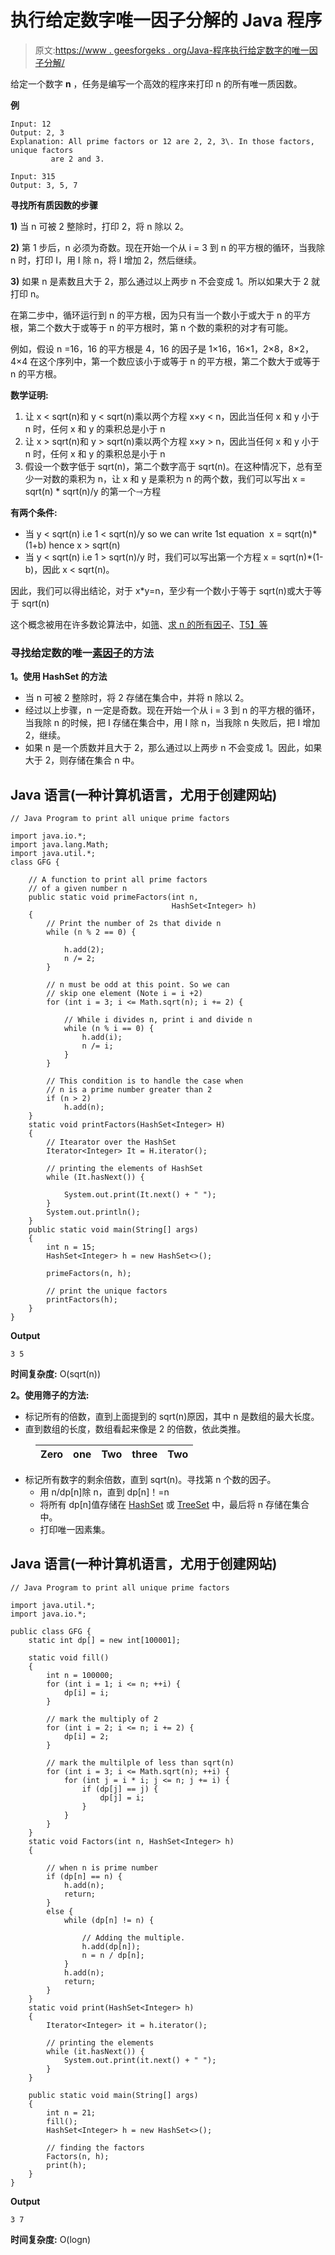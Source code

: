 # 执行给定数字唯一因子分解的 Java 程序

> 原文:[https://www . geesforgeks . org/Java-程序执行给定数字的唯一因子分解/](https://www.geeksforgeeks.org/java-program-to-perform-the-unique-factorization-of-a-given-number/)

给定一个数字 **n** ，任务是编写一个高效的程序来打印 n 的所有唯一质因数。

**例**

```
Input: 12
Output: 2, 3
Explanation: All prime factors or 12 are 2, 2, 3\. In those factors, unique factors
         are 2 and 3.

Input: 315 
Output: 3, 5, 7
```

**寻找所有质因数的步骤**

**1)** 当 n 可被 2 整除时，打印 2，将 n 除以 2。

**2)** 第 1 步后，n 必须为奇数。现在开始一个从 i = 3 到 n 的平方根的循环，当我除 n 时，打印 I，用 I 除 n，将 I 增加 2，然后继续。

**3)** 如果 n 是素数且大于 2，那么通过以上两步 n 不会变成 1。所以如果大于 2 就打印 n。

在第二步中，循环运行到 n 的平方根，因为只有当一个数小于或大于 n 的平方根，第二个数大于或等于 n 的平方根时，第 n 个数的乘积的对才有可能。

例如，假设 n =16，16 的平方根是 4，16 的因子是 1×16，16×1，2×8，8×2，4×4 在这个序列中，第一个数应该小于或等于 n 的平方根，第二个数大于或等于 n 的平方根。

**数学证明:**

1.  让 x < sqrt(n)和 y < sqrt(n)乘以两个方程 x×y < n，因此当任何 x 和 y 小于 n 时，任何 x 和 y 的乘积总是小于 n
2.  让 x > sqrt(n)和 y > sqrt(n)乘以两个方程 x×y > n，因此当任何 x 和 y 小于 n 时，任何 x 和 y 的乘积总是小于 n
3.  假设一个数字低于 sqrt(n)，第二个数字高于 sqrt(n)。在这种情况下，总有至少一对数的乘积为 n，让 x 和 y 是乘积为 n 的两个数，我们可以写出 x = sqrt(n) * sqrt(n)/y 的第一个⇾方程

**有两个条件:**

*   当 y < sqrt(n) i.e 1 < sqrt(n)/y so we can write 1st equation  x = sqrt(n)*(1+b) hence x > sqrt(n)
*   当 y < sqrt(n) i.e 1 > sqrt(n)/y 时，我们可以写出第一个方程 x = sqrt(n)*(1-b)，因此 x < sqrt(n)。

因此，我们可以得出结论，对于 x*y=n，至少有一个数小于等于 sqrt(n)或大于等于 sqrt(n)

这个概念被用在许多数论算法中，如[筛](https://www.geeksforgeeks.org/sieve-of-eratosthenes/)、[求 n 的所有因子](https://www.geeksforgeeks.org/find-divisors-natural-number-set-1/)、[T5】等](https://www.geeksforgeeks.org/find-divisors-natural-number-set-1/) 

### 寻找给定数的唯一[素因子](https://www.geeksforgeeks.org/prime-factor/)的方法

**1。使用 HashSet 的方法**

*   当 n 可被 2 整除时，将 2 存储在集合中，并将 n 除以 2。
*   经过以上步骤，n 一定是奇数。现在开始一个从 i = 3 到 n 的平方根的循环，当我除 n 的时候，把 I 存储在集合中，用 I 除 n，当我除 n 失败后，把 I 增加 2，继续。
*   如果 n 是一个质数并且大于 2，那么通过以上两步 n 不会变成 1。因此，如果大于 2，则存储在集合 n 中。

## Java 语言(一种计算机语言，尤用于创建网站)

```
// Java Program to print all unique prime factors

import java.io.*;
import java.lang.Math;
import java.util.*;
class GFG {

    // A function to print all prime factors
    // of a given number n
    public static void primeFactors(int n,
                                    HashSet<Integer> h)
    {
        // Print the number of 2s that divide n
        while (n % 2 == 0) {

            h.add(2);
            n /= 2;
        }

        // n must be odd at this point. So we can
        // skip one element (Note i = i +2)
        for (int i = 3; i <= Math.sqrt(n); i += 2) {

            // While i divides n, print i and divide n
            while (n % i == 0) {
                h.add(i);
                n /= i;
            }
        }

        // This condition is to handle the case when
        // n is a prime number greater than 2
        if (n > 2)
            h.add(n);
    }
    static void printFactors(HashSet<Integer> H)
    {
        // Itearator over the HashSet
        Iterator<Integer> It = H.iterator();

        // printing the elements of HashSet
        while (It.hasNext()) {

            System.out.print(It.next() + " ");
        }
        System.out.println();
    }
    public static void main(String[] args)
    {
        int n = 15;
        HashSet<Integer> h = new HashSet<>();

        primeFactors(n, h);

        // print the unique factors
        printFactors(h);
    }
}
```

**Output**

```
3 5
```

**时间复杂度:** O(sqrt(n))

**2。使用筛子的方法:**

*   标记所有的倍数，直到上面提到的 sqrt(n)原因，其中 n 是数组的最大长度。
*   直到数组的长度，数组看起来像是 2 的倍数，依此类推。

<figure class="table">

| Zero | one | Two | three | Two |
| --- | --- | --- | --- | --- |

</figure>

*   标记所有数字的剩余倍数，直到 sqrt(n)。寻找第 n 个数的因子。
    *   用 n/dp[n]除 n，直到 dp[n]！=n
    *   将所有 dp[n]值存储在 [HashSet](https://www.geeksforgeeks.org/hashset-in-java/) 或 [TreeSet](https://www.geeksforgeeks.org/treeset-in-java-with-examples/) 中，最后将 n 存储在集合中。
    *   打印唯一因素集。

## Java 语言(一种计算机语言，尤用于创建网站)

```
// Java Program to print all unique prime factors

import java.util.*;
import java.io.*;

public class GFG {
    static int dp[] = new int[100001];

    static void fill()
    {
        int n = 100000;
        for (int i = 1; i <= n; ++i) {
            dp[i] = i;
        }

        // mark the multiply of 2
        for (int i = 2; i <= n; i += 2) {
            dp[i] = 2;
        }

        // mark the multilple of less than sqrt(n)
        for (int i = 3; i <= Math.sqrt(n); ++i) {
            for (int j = i * i; j <= n; j += i) {
                if (dp[j] == j) {
                    dp[j] = i;
                }
            }
        }
    }
    static void Factors(int n, HashSet<Integer> h)
    {

        // when n is prime number
        if (dp[n] == n) {
            h.add(n);
            return;
        }
        else {
            while (dp[n] != n) {

                // Adding the multiple.
                h.add(dp[n]);
                n = n / dp[n];
            }
            h.add(n);
            return;
        }
    }
    static void print(HashSet<Integer> h)
    {
        Iterator<Integer> it = h.iterator();

        // printing the elements
        while (it.hasNext()) {
            System.out.print(it.next() + " ");
        }
    }

    public static void main(String[] args)
    {
        int n = 21;
        fill();
        HashSet<Integer> h = new HashSet<>();

        // finding the factors
        Factors(n, h);
        print(h);
    }
}
```

**Output**

```
3 7
```

**时间复杂度:** O(logn)